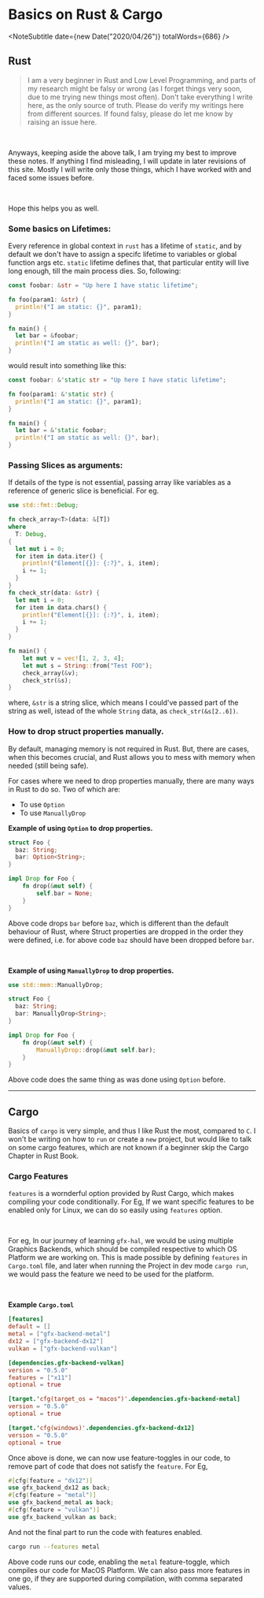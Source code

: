 <PolkaContainer>

# Basics on Rust & Cargo
<NoteSubtitle date={new Date("2020/04/26")} totalWords={686} />

## Rust
<Blockquote type="warn">
I am a very beginner in Rust and Low Level Programming, and parts of my research
might be falsy or wrong (as I forget things very soon, due to me trying new things most often).
Don't take everything I write here, as the only source of truth. Please do verify my writings here
from different sources. If found falsy, please do let me know by&nbsp;
<Link target="_blank" href="https://github.com/Shub1427/shub1427.github.io/issues/new/choose">raising an issue here</Link>.
</Blockquote>

<br />

Anyways, keeping aside the above talk, I am trying my best to improve these notes. If anything
I find misleading, I will update in later revisions of this site. Mostly I will write only those
things, which I have worked with and faced some issues before.

<br />

Hope this helps you as well.


### Some basics on Lifetimes:

Every reference in global context in `rust` has a lifetime
of `static`, and by default we don't have to assign a specifc
lifetime to variables or global function args etc. `static`
lifetime defines that, that particular entity will live long enough,
till the main process dies. So, following:

```rs
const foobar: &str = "Up here I have static lifetime";

fn foo(param1: &str) {
  println!("I am static: {}", param1);
}

fn main() {
  let bar = &foobar;
  println!("I am static as well: {}", bar);
}
```

would result into something like this:

```rs
const foobar: &'static str = "Up here I have static lifetime";

fn foo(param1: &'static str) {
  println!("I am static: {}", param1);
}

fn main() {
  let bar = &'static foobar;
  println!("I am static as well: {}", bar);
}
```


### Passing Slices as arguments:

If details of the type is not essential, passing array like variables as a reference
of generic slice is beneficial. For eg.

```rs
use std::fmt::Debug;

fn check_array<T>(data: &[T])
where
  T: Debug,
{
  let mut i = 0;
  for item in data.iter() {
    println!("Element[{}]: {:?}", i, item);
    i += 1;
  }
}
fn check_str(data: &str) {
  let mut i = 0;
  for item in data.chars() {
    println!("Element[{}]: {:?}", i, item);
    i += 1;
  }
}

fn main() {
    let mut v = vec![1, 2, 3, 4];
    let mut s = String::from("Test FOO");
    check_array(&v);
    check_str(&s);
}
```

where, `&str` is a string slice, which means I could've passed part of the string as well,
istead of the whole `String` data, as `check_str(&s[2..6])`.


### How to drop struct properties manually.

By default, managing memory is not required in Rust. But, there are cases, when this becomes
crucial, and Rust allows you to mess with memory when needed (still being safe).

For cases where we need to drop properties manually, there are many ways in Rust to do so.
Two of which are:

* To use `Option`
* To use `ManuallyDrop`

__Example of using `Option` to drop properties.__

```rs
struct Foo {
  baz: String;
  bar: Option<String>;
}

impl Drop for Foo {
    fn drop(&mut self) {
        self.bar = None;
    }
}
```

Above code drops `bar` before `baz`, which is different than the default behaviour of Rust,
where Struct properties are dropped in the order they were defined, i.e. for above code `baz`
should have been dropped before `bar`.

<br/>

__Example of using `ManuallyDrop` to drop properties.__

```rs
use std::mem::ManuallyDrop;

struct Foo {
  baz: String;
  bar: ManuallyDrop<String>;
}

impl Drop for Foo {
    fn drop(&mut self) {
        ManuallyDrop::drop(&mut self.bar);
    }
}
```

Above code does the same thing as was done using `Option` before.

***

## Cargo

Basics of `cargo` is very simple, and thus I like Rust the most, compared to `C`.
I won't be writing on how to `run` or create a `new` project, but would like to
talk on some cargo features, which are not known if a beginner skip the Cargo Chapter
in Rust Book.

### Cargo Features

`features` is a wornderful option provided by Rust Cargo, which makes compiling your code
conditionally. For Eg, If we want specific features to be enabled only for Linux, we
can do so easily using `features` option.

<br/>

For eg, In our journey of learning `gfx-hal`, we would be using multiple Graphics Backends,
which should be compiled respective to which OS Platform we are working on. This is made possible
by defining `features` in `Cargo.toml` file, and later when running the Project in dev mode
`cargo run`, we would pass the feature we need to be used for the platform.

<br/>

__Example `Cargo.toml`__

```toml
[features]
default = []
metal = ["gfx-backend-metal"]
dx12 = ["gfx-backend-dx12"]
vulkan = ["gfx-backend-vulkan"]

[dependencies.gfx-backend-vulkan]
version = "0.5.0"
features = ["x11"]
optional = true

[target.'cfg(target_os = "macos")'.dependencies.gfx-backend-metal]
version = "0.5.0"
optional = true

[target.'cfg(windows)'.dependencies.gfx-backend-dx12]
version = "0.5.0"
optional = true
```

Once above is done, we can now use feature-toggles in our code, to remove part of code
that does not satisfy the `feature`. For Eg,

```rs
#[cfg(feature = "dx12")]
use gfx_backend_dx12 as back;
#[cfg(feature = "metal")]
use gfx_backend_metal as back;
#[cfg(feature = "vulkan")]
use gfx_backend_vulkan as back;
```

And not the final part to run the code with features enabled.

```sh
cargo run --features metal
```

Above code runs our code, enabling the `metal` feature-toggle, which compiles our
code for MacOS Platform. We can also pass more features in one go, if they are supported
during compilation, with comma separated values.

</PolkaContainer>
